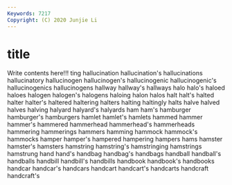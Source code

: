 ```yaml
---
Keywords: 7217
Copyright: (C) 2020 Junjie Li
---
```


# title

Write contents here!!!
ting 
hallucination 
hallucination's 
hallucinations 
hallucinatory 
hallucinogen 
hallucinogen's 
hallucinogenic 
hallucinogenic's
hallucinogenics 
hallucinogens 
hallway 
hallway's 
hallways 
halo 
halo's 
haloed 
haloes 
halogen
halogen's 
halogens 
haloing 
halon 
halos 
halt 
halt's 
halted 
halter 
halter's
haltered 
haltering 
halters 
halting 
haltingly 
halts 
halve 
halved 
halves 
halving
halyard 
halyard's 
halyards 
ham 
ham's 
hamburger 
hamburger's 
hamburgers 
hamlet 
hamlet's
hamlets 
hammed 
hammer 
hammer's 
hammered 
hammerhead 
hammerhead's 
hammerheads 
hammering 
hammerings
hammers 
hamming 
hammock 
hammock's 
hammocks 
hamper 
hamper's 
hampered 
hampering 
hampers
hams 
hamster 
hamster's 
hamsters 
hamstring 
hamstring's 
hamstringing 
hamstrings 
hamstrung 
hand
hand's 
handbag 
handbag's 
handbags 
handball 
handball's 
handballs 
handbill 
handbill's 
handbills
handbook 
handbook's 
handbooks 
handcar 
handcar's 
handcars 
handcart 
handcart's 
handcarts 
handcraft
handcraft's 
